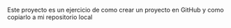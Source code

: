 Este proyecto es un ejercicio de como crear un proyecto en GitHub y como copiarlo a mi repositorio local
